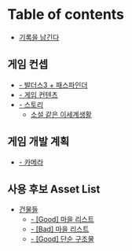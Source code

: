 # Table of contents

* [기록을 남긴다](README.md)

## 게임 컨셉

* [- 발더스3 + 패스파인더](undefined-1/3-+.md)
* [- 게임 컨텐츠](undefined/undefined.md)
* [- 스토리](undefined/undefined-1/README.md)
  * [소설 같은 이세계생활](undefined/undefined-1/undefined.md)

## 게임 개발 계획

* [- 카메라](undefined-2/undefined.md)

## 사용 후보 Asset List

* [건물들](asset-list/undefined/README.md)
  * [- \[Good\] 마을 리스트](asset-list/undefined/good.md)
  * [- \[Bad\] 마을 리스트](asset-list/undefined/bad.md)
  * [- \[Good\] 단순 구조물](asset-list/undefined/good-1.md)
